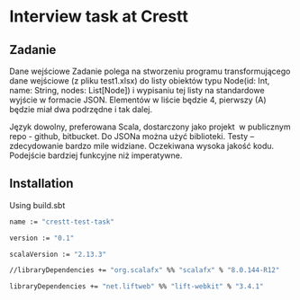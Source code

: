 # Interview task at Crestt

## Zadanie 
Dane wejściowe
Zadanie polega na stworzeniu programu transformującego dane wejściowe (z pliku test1.xlsx) do listy obiektów typu Node(id: Int, name: String, nodes: List[Node]) i wypisaniu tej listy na standardowe wyjście w formacie JSON. Elementów w liście będzie 4, pierwszy (A) będzie miał dwa podrzędne i tak dalej.

Język dowolny, preferowana Scala, dostarczony jako projekt  w publicznym repo - github, bitbucket. Do JSONa można użyć biblioteki.
Testy – zdecydowanie bardzo mile widziane.
Oczekiwana wysoka jakość kodu. Podejście bardziej funkcyjne niż imperatywne.


## Installation

Using build.sbt 

```bash
name := "crestt-test-task"

version := "0.1"

scalaVersion := "2.13.3"

//libraryDependencies += "org.scalafx" %% "scalafx" % "8.0.144-R12"

libraryDependencies += "net.liftweb" %% "lift-webkit" % "3.4.1"
```
